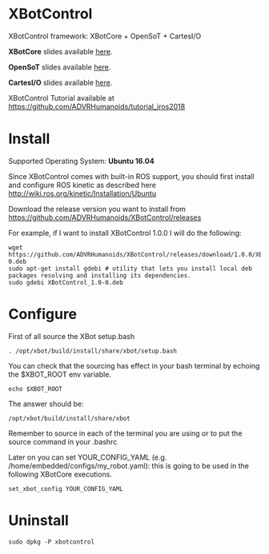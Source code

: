 # XBotControl
XBotControl framework: XBotCore + OpenSoT + CartesI/O

**XBotCore** slides available [here](https://www.dropbox.com/s/ojwruiax6r2k53z/XBotCore_Tutorial_IROS_19.pdf?dl=0).

**OpenSoT** slides available [here](https://docs.google.com/presentation/d/1kwJsAnVi_3ADtqFSTP8wq3JOGLcvDV_ypcEEjPHnCEA/edit#slide=id.p).

**CartesI/O** slides available [here](https://docs.google.com/presentation/d/1bmeKwGsyhoEIW_Wd05ITrp71J0FMkANDNeZTTDXzfJ4/edit#slide=id.p).

XBotControl Tutorial available at https://github.com/ADVRHumanoids/tutorial_iros2018

# Install

Supported Operating System: **Ubuntu 16.04**

Since XBotControl comes with built-in ROS support, you should first install and configure ROS kinetic as described here http://wiki.ros.org/kinetic/Installation/Ubuntu


Download the release version you want to install from https://github.com/ADVRHumanoids/XBotControl/releases

For example, if I want to install XBotControl 1.0.0 I will do the following:

```
wget https://github.com/ADVRHumanoids/XBotControl/releases/download/1.0.0/XBotControl_1.0-0.deb
sudo apt-get install gdebi # utility that lets you install local deb packages resolving and installing its dependencies.
sudo gdebi XBotControl_1.0-0.deb
```

# Configure

First of all source the XBot setup.bash

```
. /opt/xbot/build/install/share/xbot/setup.bash
```

You can check that the sourcing has effect in your bash terminal by echoing the $XBOT_ROOT env variable.

```
echo $XBOT_ROOT
```

The answer should be:

```
/opt/xbot/build/install/share/xbot
```

Remember to source in each of the terminal you are using or to put the source command in your .bashrc

Later on you can set YOUR_CONFIG_YAML (e.g. /home/embedded/configs/my_robot.yaml): this is going to be used in the following XBotCore executions.

```
set_xbot_config YOUR_CONFIG_YAML
````


# Uninstall

```
sudo dpkg -P xbotcontrol
```

